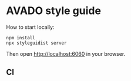 # AVADO style guide

How to start locally:

```
npm install
npx styleguidist server
```

Then open [http://localhost:6060](http://localhost:6060) in your browser.

## CI



